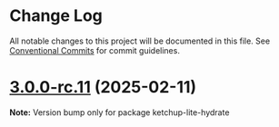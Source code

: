 # Change Log

All notable changes to this project will be documented in this file. See [Conventional Commits](https://conventionalcommits.org) for commit guidelines.

# [3.0.0-rc.11](https://github.com/lucafoscili/ketchup-lite/compare/3.0.0-rc.10...3.0.0-rc.11) (2025-02-11)

**Note:** Version bump only for package ketchup-lite-hydrate

